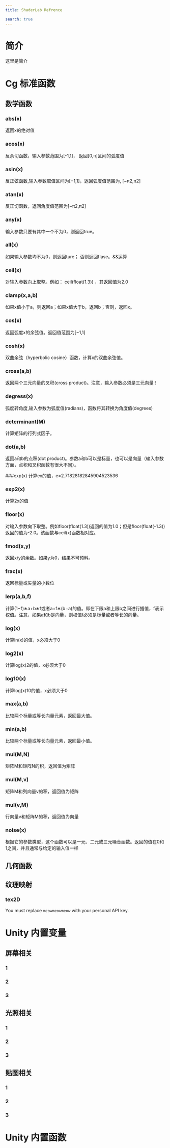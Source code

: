 ```yaml
---
title: ShaderLab Refrence

search: true
---
```


# 简介

这里是简介

# Cg 标准函数

## 数学函数

### abs(x)
返回x的绝对值

### acos(x)
反余切函数，输入参数范围为[-1,1]， 返回[0,π]区间的弧度值

### asin(x)
反正弦函数,输入参数取值区间为[−1,1]，返回弧度值范围为, [−π2,π2]

### atan(x)
反正切函数，返回角度值范围为[−π2,π2]

### any(x)
输入参数只要有其中一个不为0，则返回true。

### all(x)
如果输入参数均不为0，则返回ture； 否则返回flase。&&运算

### ceil(x)
对输入参数向上取整。例如： ceil(float(1.3)) ，其返回值为2.0

### clamp(x,a,b)
如果x值小于a，则返回a；如果x值大于b，返回b；否则，返回x。

### cos(x)
返回弧度x的余弦值。返回值范围为[−1,1]

### cosh(x)
双曲余弦（hyperbolic cosine）函数，计算x的双曲余弦值。

### cross(a,b)
返回两个三元向量的叉积(cross product)。注意，输入参数必须是三元向量！

### degress(x)
弧度转角度,输入参数为弧度值(radians)，函数将其转换为角度值(degrees)

### determinant(M)
计算矩阵的行列式因子。

### dot(a,b)
返回a和b的点积(dot product)。参数a和b可以是标量，也可以是向量（输入参数方面，点积和叉积函数有很大不同）。

###exp(x)
计算ex的值，e=2.71828182845904523536

### exp2(x)
计算2x的值

### floor(x)
对输入参数向下取整。例如floor(float(1.3))返回的值为1.0；但是floor(float(-1.3))返回的值为-2.0。该函数与ceil(x)函数相对应。

### fmod(x,y)
返回x/y的余数。如果y为0，结果不可预料。

### frac(x)
返回标量或矢量的小数位

### lerp(a,b,f)
计算(1−f)∗a+b∗f或者a+f∗(b−a)的值。即在下限a和上限b之间进行插值，f表示权值。注意，如果a和b是向量，则权值f必须是标量或者等长的向量。

### log(x)
计算ln(x)的值，x必须大于0

### log2(x)
计算log(x)2的值，x必须大于0

### log10(x)
计算log(x)10的值，x必须大于0

### max(a,b)
比较两个标量或等长向量元素，返回最大值。

### min(a,b)
比较两个标量或等长向量元素，返回最小值。

### mul(M,N)
矩阵M和矩阵N的积，返回值为矩阵

### mul(M,v)
矩阵M和列向量v的积，返回值为矩阵

### mul(v,M)
行向量v和矩阵M的积，返回值为向量

### noise(x)
根据它的参数类型，这个函数可以是一元、二元或三元噪音函数。返回的值在0和1之间，并且通常与给定的输入值一样

## 几何函数

## 纹理映射

### tex2D

<aside class="notice">
You must replace <code>meowmeowmeow</code> with your personal API key.
</aside>

# Unity 内置变量

## 屏幕相关
### 1
### 2
### 3
## 光照相关
### 1
### 2
### 3
## 贴图相关
### 1
### 2
### 3

# Unity 内置函数

